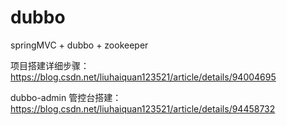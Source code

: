 # dubbo
springMVC + dubbo + zookeeper

项目搭建详细步骤：https://blog.csdn.net/liuhaiquan123521/article/details/94004695



dubbo-admin 管控台搭建：https://blog.csdn.net/liuhaiquan123521/article/details/94458732

